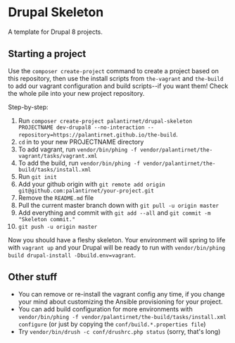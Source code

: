 # Drupal Skeleton

A template for Drupal 8 projects.

## Starting a project

Use the `composer create-project` command to create a project based on this repository, then use the install scripts from `the-vagrant` and `the-build` to add our vagrant configuration and build scripts--if you want them! Check the whole pile into your new project repository.

Step-by-step:

1. Run `composer create-project palantirnet/drupal-skeleton PROJECTNAME dev-drupal8 --no-interaction --repository=https://palantirnet.github.io/the-build`.
1. `cd` in to your new PROJECTNAME directory
1. To add vagrant, run `vendor/bin/phing -f vendor/palantirnet/the-vagrant/tasks/vagrant.xml`
1. To add the build, run `vendor/bin/phing -f vendor/palantirnet/the-build/tasks/install.xml`
1. Run `git init`
1. Add your github origin with `git remote add origin git@github.com:palantirnet/your-project.git`
1. Remove the `README.md` file
1. Pull the current master branch down with `git pull -u origin master`
1. Add everything and commit with `git add --all` and `git commit -m "Skeleton commit."`
1. `git push -u origin master`

Now you should have a fleshy skeleton. Your environment will spring to life with `vagrant up` and your Drupal will be ready to run with `vendor/bin/phing build drupal-install -Dbuild.env=vagrant`.

## Other stuff

* You can remove or re-install the vagrant config any time, if you change your mind about customizing the Ansible provisioning for your project.
* You can add build configuration for more environments with `vendor/bin/phing -f vendor/palantirnet/the-build/tasks/install.xml configure` (or just by copying the `conf/build.*.properties file`)
* Try `vendor/bin/drush -c conf/drushrc.php status` (sorry, that's long)
